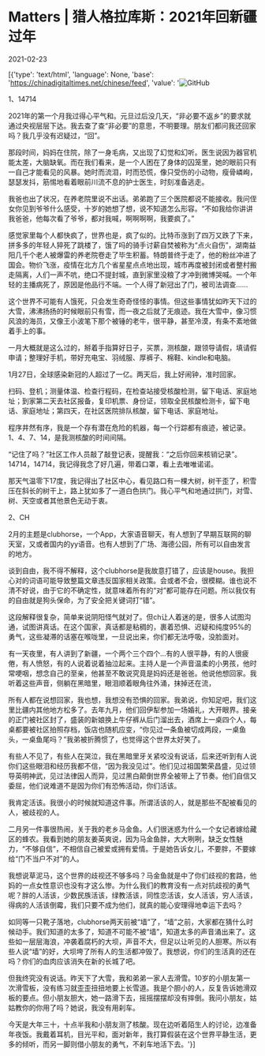 # Matters | 猎人格拉库斯：2021年回新疆过年

2021-02-23

[{'type': 'text/html', 'language': None, 'base': 'https://chinadigitaltimes.net/chinese/feed', 'value': '![GitHub](https://chinadigitaltimes.net/chinese/files/2021/02/post-662876-60346ce22929e.)

1、14714

2021年的第一个月我过得心平气和。元旦过后没几天，“非必要不返乡”的要求就通过央视层层下达。我去查了查“非必要”的意思，不明要理。朋友们都问我还回家吗？我几乎没有迟疑过，“回”。

那段时间，妈妈在住院，除了一身毛病，又出现了幻觉和幻听。医生说因为器官机能太差，大脑缺氧。而在我们看来，是一个人困在了身体的囚笼里，她的眼前只有一自己才能看见的风暴。她时而流泪，时而恐慌，像只受伤的小动物，瘦骨嶙峋，瑟瑟发抖，筋惕地看着眼前川流不息的护士医生，时刻准备逃走。

我爸也出了状况，在养老院里说不出话。弟弟跑了三个医院都说不能接收。我问侄女你见到爷爷什么感受，十岁的她想了想，说不知道怎么形容。“不如我给你讲讲我爸爸，他每次看了爷爷，都对我喊，啊啊啊啊，我要疯了。”

感觉家里每个人都快疯了，世界也是，疯了似的。比特币涨到了四万又跌了下来，拼多多的年轻人猝死了跳楼了，饿了吗的骑手讨薪自焚被称为“点火自伤”，湖南益阳几千个老人被爆雷的养老院卷走了毕生积蓄。特朗普终于走了，他的粉丝冲进了国会。物价飞涨，疫情在北方几个省星星点点地出现，城市再度被封闭或者整村搬走隔离，人们一声不吭，绝口不提封城，直到家里没粮了才冲到微博哭喊。一个年轻的主播病死了，原因是他品行不端。一个人得了新冠出了门，被司法调查……

这个世界不可能有人饿死，只会发生奇奇怪怪的事情。但这些事情犹如昨天下过的大雪，沸沸扬扬的时候眼前只有雪，而一夜之后就了无痕迹。我在大雪中，像习惯风浪的海员，又像王小波笔下那个被锤的老牛，很平静，甚至冷漠，有条不紊地做着手上的事。

一月大概就是这么过的，掰着手指算好日子，买票，测核酸，跟领导请假，填请假申请；整理好手机，带好充电宝、羽绒服、厚裤子、棉鞋、kindle和电脑。

1月27日，全球感染新冠的人超过了一亿。两天后，我上好闹钟，准时回家。

扫码、登机；测量体温、检查行程码，在检查站接受核酸检测，留下电话、家庭地址；到家第二天去社区报备，复印机票、身份证，领取全民核酸检测卡，留下电话、家庭地址；第四天，在社区医院排队核酸，留下电话、家庭地址。

程序井然有序，我是一个存有潜在危险的机器，每一个行踪都有痕迹，被记录。1、4、7、14，是我测核酸的时间间隔。

“记住了吗？”社区工作人员敲了敲登记表，提醒我：“之后你回来核销记录”。14714，14714，我记得我念了好几遍，带着口罩，看上去唯唯诺诺。

那天气温零下17度，我记得出了社区中心，看见路口有一棵大树，树干歪了，积雪压在斜长的树干上，路上犹如多了一道白色拱门。我心平气和地通过拱门，对雪、树、天空或者其他景色无动于衷。

2、CH

2月的主题是clubhorse，一个App，大家语音聊天，有人想到了早期互联网的聊天室，又或者国内的yy语音。也有人想到了广场、海德公园，所有可以自由发言的地方。

谈到自由，我不得不解释，这个clubhorse是我故意打错了，应该是house。我担心对的词语可能导致整篇文章违反国家相关政策。会或者不会，很模糊。谁也说不清不好说，由于它的不确定性，就意味着所有的“对”都可能存在问题。所以我仅有的自由就是狗头保命，为了安全把关键词打“错”。

这段解释很复杂，简单来说阴阳怪气就对了。但ch让人着迷的是，很多人试图沟通，试图讲真话。在这个国家，真话都是粘稠的，裹着恐惧、迟疑和纯度95%的勇气，这些凝滞的话塞在喉咙里，一旦说出来，你们都无法呼吸，没脸面对。

有一天夜里，有人讲到了新疆，一个两个三个四个…有的人很平静，有的人很疲倦，有人愤怒，有的人说着说着抽泣起来。主持人是一个声音温柔的小男孩，他时常哽咽，想念自己的至亲，他甚至不敢说究竟是妈妈还是爸爸。他说他想回家。我听着这些声音，侧躺在黑暗里，眼泪顺着眼角往外涌，抹掉还在流，

所有人都在说想回家，我也想，我想没有恐惧的回家。我弟说，你知足吧，我们这里比疆内其他地方松多了。去年九月，他们回伊犁参加一场婚礼，大开眼界。接亲的正门被社区封了，盛装的新娘换上牛仔裤从后门溜出去，酒席上一桌四个人，每桌都要被社区拍照存档，饭店也随机应变，“你见过一条鱼被切成两段，一桌鱼头，一桌鱼尾吗？”我弟被折腾惯了，也觉得这个世界太好笑了。

有些人不见了，有些人在哭泣，我在黑暗里牙关紧咬没有说话，后来还听到有人说你们这些眼泪和经历我都不信，“因为我没见过”。他们见过祖国繁荣昌盛，见过领导英明神武，见过法律因人而异，见过黑白颠倒世界全被带上了节奏。他们自信又委屈，他们说难道不是因为你们有恐怖活动，你们活该。

我肯定活该。我很小的时候就知道这件事。所谓活该的人，就是那些不配被看见的人，被歧视的人。

二月另一件事很热闹，关于我的老乡马金鱼。人们很迷惑为什么一个女记者嫁给藏区的蜂农。我看到她的朋友姜英爽说，因为马金鱼胖，大大咧咧，缺乏女性魅力，“不够自信”，不相信自己被爱或拥有爱情。于是她告诉女儿，不要胖，不要嫁给“门不当户不对”的人。

我想说草泥马，这个世界的歧视还不够多吗？马金鱼就是中了你们歧视的套路，他妈的一点女性意识也没有才这么惨。为什么我们的教育没有一点对抗歧视的勇气呢？胖的人活该，少数民族活该，绿教活该，同性恋活该，女人活该，穷人活该，得病的人活该倒霉，我们只要不成为他们，就真的能心安理得地幸运下去吗？

如同等一只靴子落地，clubhorse两天前被“墙”了，“墙”之前，大家都在猜什么时候动手。我们知道的太多了，知道不可能不被“墙”，知道太多的声音涌出来了。这些如一层层海浪，冲袭着腐朽的大坝，声音不大，但足以让听见的人胆寒。所以有些人说“墙”的好，大坝垮了所有人的生活都冲毁了。我想说，你们的生活真的还在吗？你们的血肉应该消失在新的长城了吧。

但我终究没有说话。昨天下了大雪，我和弟弟一家人去滑雪。10岁的小朋友第一次滑雪板，没有练习就歪歪扭扭地要上长雪道。我是个胆小的人，反复告诉她滑双板的要点。但小朋友胆大，她一路滑下去，摇摇摆摆却没有摔倒。我问小朋友，姑姑教你的你用了吗？她说，我没有用刹车。

今天是大年三十，十点半我和小朋友测了核酸。现在边听着陌生人的讨论，边准备年夜饭。我戴着耳机，目光平和，面对新年，我打算假装在这个世界平静生活，更多的倾听，而另一脚则借小朋友的勇气，不刹车地活下去。'}]